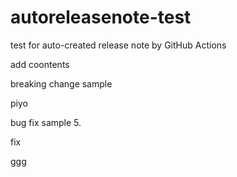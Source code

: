 # autoreleasenote-test
test for auto-created release note by GitHub Actions

add coontents

breaking change sample

piyo

bug fix sample 5.

fix

ggg
